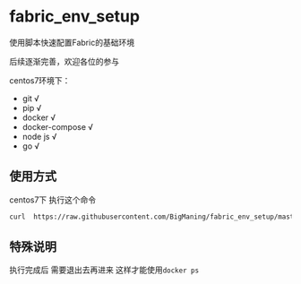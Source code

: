 # fabric_env_setup
使用脚本快速配置Fabric的基础环境

后续逐渐完善，欢迎各位的参与


 centos7环境下：

   - git    √ 
   - pip    √ 
   - docker  √
   - docker-compose √
   - node js   √
   - go  √
   
   
## 使用方式



centos7下 执行这个命令   
```sh
curl  https://raw.githubusercontent.com/BigManing/fabric_env_setup/master/centos7.sh | bash

```
## 特殊说明
执行完成后 需要退出去再进来  这样才能使用`docker ps` 

